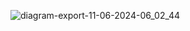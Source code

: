 ![diagram-export-11-06-2024-06_02_44](https://github.com/RockingThor/HLS_Transcoder_Image/assets/121621183/1761d719-1c47-4741-9e74-e9debfa4649c)
